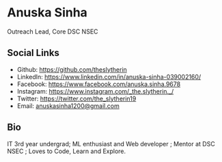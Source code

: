 # Anuska Sinha
Outreach Lead, Core DSC NSEC

## Social Links
- Github: https://github.com/theslytherin
- LinkedIn: https://www.linkedin.com/in/anuska-sinha-039002160/
- Facebook: https://www.facebook.com/anuska.sinha.9678
- Instagram: https://www.instagram.com/_the.slytherin._/
- Twitter: https://twitter.com/the_slytherin19
- Email: anuskasinha1200@gmail.com

## Bio
IT 3rd year undergrad; ML enthusiast and Web developer ; Mentor at DSC NSEC ; Loves to Code, Learn and Explore.

